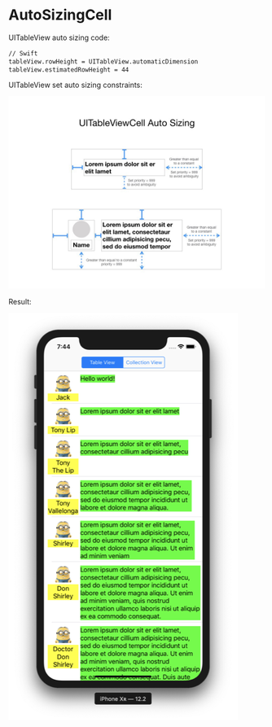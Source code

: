 # AutoSizingCell

UITableView auto sizing code:

```
// Swift
tableView.rowHeight = UITableView.automaticDimension
tableView.estimatedRowHeight = 44
```

UITableView set auto sizing constraints:

![table_cell](table_cell.jpeg)

Result:

![demo](demo.png)


